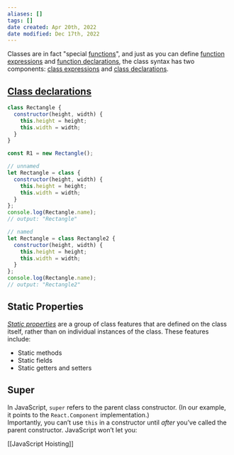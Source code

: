 ```yaml
---
aliases: []
tags: []
date created: Apr 20th, 2022
date modified: Dec 17th, 2022
---
```

Classes are in fact "special [functions](https://developer.mozilla.org/en-US/docs/Web/JavaScript/Reference/Functions)", and just as you can define [function expressions](https://developer.mozilla.org/en-US/docs/Web/JavaScript/Reference/Operators/function) and [function declarations](https://developer.mozilla.org/en-US/docs/Web/JavaScript/Reference/Statements/function), the class syntax has two components: [class expressions](https://developer.mozilla.org/en-US/docs/Web/JavaScript/Reference/Operators/class) and [class declarations](https://developer.mozilla.org/en-US/docs/Web/JavaScript/Reference/Statements/class).

## [Class declarations](https://developer.mozilla.org/en-US/docs/Web/JavaScript/Reference/Classes#class_declarations "Permalink to Class declarations")
```javascript
class Rectangle {
  constructor(height, width) {
    this.height = height;
    this.width = width;
  }
}

const R1 = new Rectangle();
```

```javascript
// unnamed
let Rectangle = class {
  constructor(height, width) {
    this.height = height;
    this.width = width;
  }
};
console.log(Rectangle.name);
// output: "Rectangle"

// named
let Rectangle = class Rectangle2 {
  constructor(height, width) {
    this.height = height;
    this.width = width;
  }
};
console.log(Rectangle.name);
// output: "Rectangle2"
```

## Static Properties
[_Static properties_](https://developer.mozilla.org/en-US/docs/Web/JavaScript/Reference/Classes/static) are a group of class features that are defined on the class itself, rather than on individual instances of the class. These features include:
- Static methods
- Static fields
- Static getters and setters

## Super
In JavaScript, `super` refers to the parent class constructor. (In our example, it points to the `React.Component` implementation.)  
Importantly, you can’t use `this` in a constructor until _after_ you’ve called the parent constructor. JavaScript won’t let you:


[[JavaScript Hoisting]]